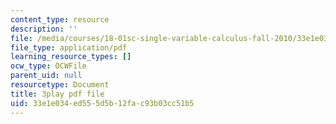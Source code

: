 ```yaml
---
content_type: resource
description: ''
file: /media/courses/18-01sc-single-variable-calculus-fall-2010/33e1e034ed555d5b12fac93b03cc51b5_JXPe2J069c.pdf
file_type: application/pdf
learning_resource_types: []
ocw_type: OCWFile
parent_uid: null
resourcetype: Document
title: 3play pdf file
uid: 33e1e034-ed55-5d5b-12fa-c93b03cc51b5
---
```

